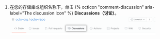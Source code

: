 1. 在您的存储库或组织名称下，单击 {% octicon "comment-discussion" aria-label="The discussion icon" %} **Discussions（讨论）**。 ![仓库的"Discussions（讨论）"选项卡](/assets/images/help/discussions/repository-discussions-tab.png)
